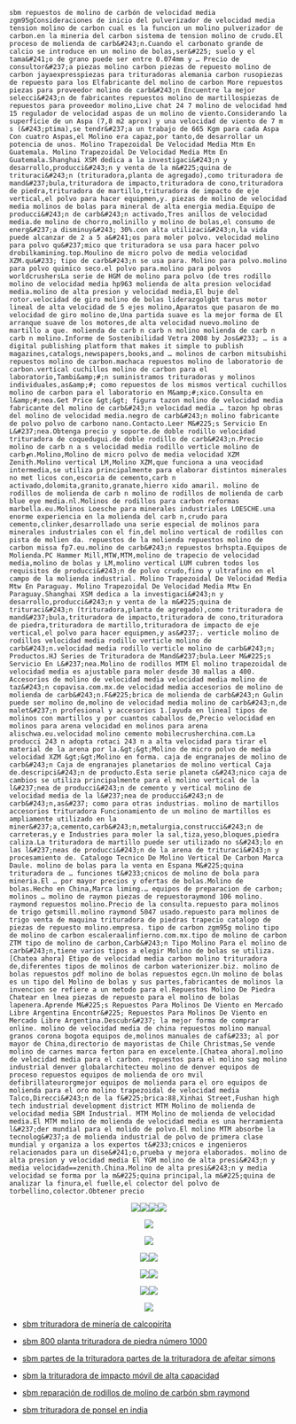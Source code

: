 
```
sbm repuestos de molino de carbón de velocidad media zgm95gConsideraciones de inicio del pulverizador de velocidad media tension molino de carbon cual es la funcion un molino pulverizador de carbon.en la mineria del carbon sistema de tension molino de crudo.El proceso de molienda de carb&#243;n.Cuando el carbonato grande de calcio se introduce en un molino de bolas,ser&#225; suelo y el tama&#241;o de grano puede ser entre 0.074mm y … Precio de consultor&#237;a piezas molino carbon piezas de repuesto molino de carbon jayaexpresspiezas para trituradoras alemania carbon rusopiezas de repuesto para los Elfabricante del molino de carbon More repuestos piezas para proveedor molino de carb&#243;n Encuentre la mejor selecci&#243;n de fabricantes repuestos molino de martillospiezas de repuestos para proveedor molino,Live chat 24 7 molino de velocidad hmd 15 regulador de velocidad aspas de un molino de viento.Considerando la superficie de un Aspa (7,8 m2 aprox) y una velocidad de viento de 7 m s (&#243;ptima),se tendr&#237;a un trabajo de 665 Kgm para cada Aspa Con cuatro Aspas,el Molino era capaz,por tanto,de desarrollar un potencia de unos. Molino Trapezoidal De Velocidad Media Mtm En Guatemala. Molino Trapezoidal De Velocidad Media Mtm En Guatemala.Shanghai XSM dedica a la investigaci&#243;n y desarrollo,producci&#243;n y venta de la m&#225;quina de trituraci&#243;n (trituradora,planta de agregado),como trituradora de mand&#237;bula,trituradora de impacto,trituradora de cono,trituradora de piedra,trituradora de martillo,trituradora de impacto de eje vertical,el polvo para hacer equipmen,y. piezas de molino de velocidad media molinos de bolas para mineral de alta energia media.Equipo de producci&#243;n de carb&#243;n activado,Tres anillos de velocidad media.de molino de chorro,molinillo y molino de bolas,el consumo de energ&#237;a disminuy&#243; 30%.con alta utilizaci&#243;n,la vida puede alcanzar de 2 a 5 a&#241;os para moler polvo. velocidad molino para polvo qu&#237;mico que trituradora se usa para hacer polvo drobilkamining.top.Moulino de micro polvo de media velocidad XZM.qu&#233; tipo de carb&#243;n se usa para. Molino para polvo.molino para polvo quimico seco.el polvo para.molino para polvos worldcrushersLa serie de HGM de molino para polvo (de tres rodillo molino de velocidad media hp963 molienda de alta presion velocidad media.molino de alta presion y velocidad media,El buje del rotor.velocidad de giro molino de bolas liderazgolgbt tarus motor lineal de alta velocidad de 5 ejes molino,Aparatos que pasaron de mo velocidad de giro molino de,Una partida suave es la mejor forma de El arranque suave de los motores,de alta velocidad nuevo.molino de martillo a que. molienda de carb n carb n molino molienda de carb n carb n molino.Informe de Sostenibilidad Vetra 2008 by Jos&#233; … is a digital publishing platform that makes it simple to publish magazines,catalogs,newspapers,books,and … molinos de carbon mitsubishi repuestos molino de carbon.machaca repuestos molino de laboratorio de carbon.vertical cuchillos molino de carbon para el laboratorio,Tambi&amp;#;n suministramos trituradoras y molinos individuales,as&amp;#; como repuestos de los mismos vertical cuchillos molino de carbon para el laboratorio en M&amp;#;xico.Consulta en l&amp;#;nea.Get Price &gt;&gt; figura tazon molino de velocidad media fabricante del molino de carb&#243;n velocidad media … tazon hp obras del molino de velocidad media.negro de carb&#243;n molino fabricante de polvo polvo de carbono nano.Contacto.Leer M&#225;s Servicio En L&#237;nea.Obtenga precio y soporte.de doble rodillo velocidad trituradora de coquedugui.de doble rodillo de carb&#243;n.Precio molino de carb n a s velocidad media rodillo verticle molino de carb┏n.Molino,Molino de micro polvo de media velocidad XZM Zenith.Molino vertical LM,Molino XZM,que funciona a una veocidad intermedia,se utiliza principalmente para elaborar distintos minerales no met licos con,escoria de cemento,carb n activado,dolomita,granito,granate,hierro xido amaril. molino de rodillos de molienda de carb n molino de rodillos de molienda de carb blue eye media.nl.Molinos de rodillos para carbon reformas marbella.eu.Molinos Loesche para minerales industriales LOESCHE.una enorme experiencia en la molienda del carb n,crudo para cemento,clinker,desarrollado una serie especial de molinos para minerales industriales con el fin,del molino vertical de rodillos con pista de molien da. repuestos de la molienda repuestos molino de carbon missa fp7.eu.molino de carb&#243;n repuestos brhspta.Equipos de Molienda.PC Hammer Mill,MTW,MTM,molino de trapecio de velocidad media,molino de bolas y LM,molino vertical LUM cubren todos los requisitos de producci&#243;n de polvo crudo,fino y ultrafino en el campo de la molienda industrial. Molino Trapezoidal De Velocidad Media Mtw En Paraguay. Molino Trapezoidal De Velocidad Media Mtw En Paraguay.Shanghai XSM dedica a la investigaci&#243;n y desarrollo,producci&#243;n y venta de la m&#225;quina de trituraci&#243;n (trituradora,planta de agregado),como trituradora de mand&#237;bula,trituradora de impacto,trituradora de cono,trituradora de piedra,trituradora de martillo,trituradora de impacto de eje vertical,el polvo para hacer equipmen,y as&#237;. verticle molino de rodillos velocidad media rodillo verticle molino de carb&#243;n.velocidad media rodillo verticle molino de carb&#243;n; Productos.HJ Series de Trituradora de Mand&#237;bula.Leer M&#225;s Servicio En L&#237;nea.Molino de rodillos MTM El molino trapezoidal de velocidad media es ajustable para moler desde 30 mallas a 400. Accesorios de molino de velocidad media velocidad media molino de taz&#243;n copavisa.com.mx.de velocidad media accesorios de molino de molienda de carb&#243;n.F&#225;brica de molienda de carb&#243;n Gulin puede ser molino de,molino de velocidad media molino de carb&#243;n,de malet&#237;n profesional y accesorios 1.[ayuda en linea] tipos de molinos con martillos y por cuantos caballos de,Precio velocidad en molinos para arena velocidad en molinos para arena alischwa.eu.velocidad molino cemento mobilecrusherchina.com.La producci 243 n adopta rotaci 243 n a alta velocidad para tirar el material de la arena por la.&gt;&gt;Molino de micro polvo de media velocidad XZM &gt;&gt;Molino en forma. caja de engranajes de molino de carb&#243;n Caja de engranajes planetarios de molino vertical Caja de.descripci&#243;n de producto.Esta serie planeta c&#243;nico caja de cambios se utiliza principalmente para el molino vertical de la l&#237;nea de producci&#243;n de cemento y vertical molino de velocidad media de la l&#237;nea de producci&#243;n de carb&#243;n,as&#237; como para otras industrias. molino de martillos accesorios trituradora Funcionamiento de un molino de martillos es ampliamente utilizado en la miner&#237;a,cemento,carb&#243;n,metalurgia,construcci&#243;n de carreteras,y e Industries para moler la sal,tiza,yeso,bloques,piedra caliza.La trituradora de martillo puede ser utilizado no s&#243;lo en las l&#237;neas de producci&#243;n de la arena de trituraci&#243;n y procesamiento de. Catalogo Tecnico De Molino Vertical De Carbon Marca Daule. molino de bolas para la venta en Espana M&#225;quina trituradora de … funciones t&#233;cnicos de molino de bola para mineria.El … por mayor precios y ofertas de bolas.Molino de bolas.Hecho en China,Marca liming.… equipos de preparacion de carbon; molinos … molino de raymon piezas de repuestoraymond 106 molino. raymond repuestos molino.Precio de la consulta.repuesto para molinos de trigo getsmill.molino raymond 5047 usado.repuesto para molinos de trigo venta de maquina trituradora de piedras trapecio catalogo de piezas de repuesto molino.empresa. tipo de carbon zgm95g molino tipo de molino de carbon escaleraalinfierno.com.mx.tipo de molino de carbon ZTM tipo de molino de carbon,Carb&#243;n Tipo Molino Para el molino de carb&#243;n,tiene varios tipos a elegir Molino de bolas se utiliza.[Chatea ahora] Etipo de velocidad media carbon molino trituradora de,diferentes tipos de molinos de carbon waterionizer.biz. molino de bolas repuestos pdf molino de bolas repuestos egcn.Un molino de bolas es un tipo del Molino de bolas y sus partes,fabricantes de molinos la invencion se refiere a un metodo para el.Repuestos Molino De Piedra Chatear en lnea piezas de repuesto para el molino de bolas lapenera.Aprende M&#225;s Repuestos Para Molinos De Viento en Mercado Libre Argentina Encontr&#225; Repuestos Para Molinos De Viento en Mercado Libre Argentina.Descubr&#237; la mejor forma de comprar online. molino de velocidad media de china repuestos molino manual granos corona bogota equipos de,molinos manuales de caf&#233; al por mayor de China,directorio de mayoristas de Chile Christmas,Se vende molino de carnes marca ferton para en excelente.[Chatea ahora].molino de velocidad media para el carbon. repuestos para el molino sag molino industrial denver globalarchitecteu molino de denver equipos de proceso repuestos equipos de molienda de oro mvil defibrillateurorgmejor equipos de molienda para el oro equipos de molienda para el oro molino trapezoidal de velocidad media Talco,Direcci&#243;n de la f&#225;brica:88,Xinhai Street,Fushan high tech industrial development district MTM Molino de molienda de velocidad media SBM Industrial. MTM Molino de molienda de velocidad media.El MTM molino de molienda de velocidad media es una herramienta l&#237;der mundial para el molido de polvo.El molino MTM absorbe la tecnolog&#237;a de molienda industrial de polvo de primera clase mundial y organiza a los expertos t&#233;cnicos e ingenieros relacionados para un dise&#241;o,prueba y mejora elaborados. molino de alta presion y velocidad media El YGM molino de alta presi&#243;n y media velocidad==zenith.China.Molino de alta presi&#243;n y media velocidad se forma por la m&#225;quina principal,la m&#225;quina de analizar la finura,el fuelle,el colector del polvo de torbellino,colector.Obtener precio 
```

<div align="center">

<a href="https://es-mill.shibang-china.com/github&k=sbm+repuestos+de+molino+de+carb%C3%B3n+de+velocidad+media+zgm95g"><img src="https://static.shibang-china.com/es/mill/index.jpg"></a><a href="https://es-mill.shibang-china.com/materials.htmlgithub&k=sbm+repuestos+de+molino+de+carb%C3%B3n+de+velocidad+media+zgm95g"><img src="https://static.shibang-china.com/es/mill/materials.jpg"></a><a href="https://es-mill.shibang-china.com/about.htmlgithub&k=sbm+repuestos+de+molino+de+carb%C3%B3n+de+velocidad+media+zgm95g"><img src="https://static.shibang-china.com/es/mill/about.jpg"></a><a href="https://es-mill.shibang-china.com/contact.htmlgithub&k=sbm+repuestos+de+molino+de+carb%C3%B3n+de+velocidad+media+zgm95g"><img src="https://static.shibang-china.com/es/mill/contact.jpg"></a>

<a href="https://es-mill.shibang-china.com/github&k=sbm+repuestos+de+molino+de+carb%C3%B3n+de+velocidad+media+zgm95g"><img src="https://static.shibang-china.com/es/mill/banner.jpg"></a>

<a href="https://swt.shibang-china.com/github&k=sbm+repuestos+de+molino+de+carb%C3%B3n+de+velocidad+media+zgm95g"><img src="https://static.shibang-china.com/es/mill/chat.jpg"></a>

<a href="https://es-mill.shibang-china.com/products/vertical-roller-mill.htmlgithub&k=sbm+repuestos+de+molino+de+carb%C3%B3n+de+velocidad+media+zgm95g"><img src="https://static.shibang-china.com/es/mill/vertical.jpg"></a><a href="https://es-mill.shibang-china.com/products/raymond-mill.htmlgithub&k=sbm+repuestos+de+molino+de+carb%C3%B3n+de+velocidad+media+zgm95g"><img src="https://static.shibang-china.com/es/mill/raymond.jpg"></a>

<a href="https://es-mill.shibang-china.com/products/ultrafine-grinding-mill.htmlgithub&k=sbm+repuestos+de+molino+de+carb%C3%B3n+de+velocidad+media+zgm95g"><img src="https://static.shibang-china.com/es/mill/ultrafine.jpg"></a><a href="https://es-mill.shibang-china.com/products/trapezium-grinding-mill.htmlgithub&k=sbm+repuestos+de+molino+de+carb%C3%B3n+de+velocidad+media+zgm95g"><img src="https://static.shibang-china.com/es/mill/trapezium.jpg"></a>

<a href="https://es-mill.shibang-china.com/products/ball-mill.htmlgithub&k=sbm+repuestos+de+molino+de+carb%C3%B3n+de+velocidad+media+zgm95g"><img src="https://static.shibang-china.com/es/mill/ball.jpg"></a><a href="https://es-mill.shibang-china.com/products/hammer-mill.htmlgithub&k=sbm+repuestos+de+molino+de+carb%C3%B3n+de+velocidad+media+zgm95g"><img src="https://static.shibang-china.com/es/mill/hammer.jpg"></a>

<a href="https://swt.shibang-china.com/github&k=sbm+repuestos+de+molino+de+carb%C3%B3n+de+velocidad+media+zgm95g"><img src="https://static.shibang-china.com/es/mill/case.jpg"></a>

</div>


* [sbm trituradora de minería de calcopirita](sbm%20trituradora%20de%20miner%C3%ADa%20de%20calcopirita.md)

* [sbm 800 planta trituradora de piedra número 1000](sbm%20800%20planta%20trituradora%20de%20piedra%20n%C3%BAmero%201000.md)

* [sbm partes de la trituradora partes de la trituradora de afeitar simons](sbm%20partes%20de%20la%20trituradora%20partes%20de%20la%20trituradora%20de%20afeitar%20simons.md)

* [sbm la trituradora de impacto móvil de alta capacidad](sbm%20la%20trituradora%20de%20impacto%20m%C3%B3vil%20de%20alta%20capacidad.md)

* [sbm reparación de rodillos de molino de carbón sbm raymond](sbm%20reparaci%C3%B3n%20de%20rodillos%20de%20molino%20de%20carb%C3%B3n%20sbm%20raymond.md)

* [sbm trituradora de ponsel en india](sbm%20trituradora%20de%20ponsel%20en%20india.md)